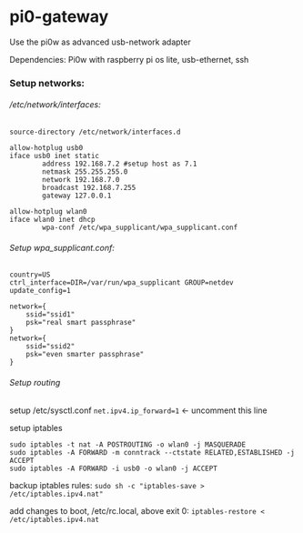 # pi0-gateway
Use the pi0w as advanced usb-network adapter

Dependencies:
Pi0w with raspberry pi os lite, usb-ethernet, ssh

### Setup networks: 

###### /etc/network/interfaces:
```
source-directory /etc/network/interfaces.d

allow-hotplug usb0
iface usb0 inet static
        address 192.168.7.2 #setup host as 7.1
        netmask 255.255.255.0
        network 192.168.7.0
        broadcast 192.168.7.255
        gateway 127.0.0.1

allow-hotplug wlan0
iface wlan0 inet dhcp
        wpa-conf /etc/wpa_supplicant/wpa_supplicant.conf
```

###### Setup wpa_supplicant.conf:
```
country=US
ctrl_interface=DIR=/var/run/wpa_supplicant GROUP=netdev
update_config=1

network={
    ssid="ssid1"
    psk="real smart passphrase"
}
network={
    ssid="ssid2"
    psk="even smarter passphrase"
}
```

###### Setup routing
setup /etc/sysctl.conf
`net.ipv4.ip_forward=1` <- uncomment this line

setup iptables
```
sudo iptables -t nat -A POSTROUTING -o wlan0 -j MASQUERADE
sudo iptables -A FORWARD -m conntrack --ctstate RELATED,ESTABLISHED -j ACCEPT
sudo iptables -A FORWARD -i usb0 -o wlan0 -j ACCEPT
```
backup iptables rules:
`sudo sh -c "iptables-save > /etc/iptables.ipv4.nat"`

add changes to boot, /etc/rc.local, above exit 0:
`iptables-restore < /etc/iptables.ipv4.nat`
